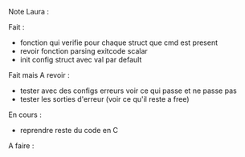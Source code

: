 Note Laura :

Fait :

* fonction qui verifie pour chaque struct que cmd est present 
* revoir fonction parsing exitcode scalar 
* init config struct avec val par default

Fait mais A revoir :

* tester avec des configs erreurs voir ce qui passe et ne passe pas
* tester les sorties d'erreur (voir ce qu'il reste a free)

En cours :

* reprendre reste du code en C

A faire : 
